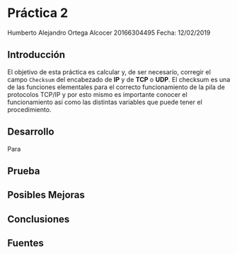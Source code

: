 # Práctica 2

Humberto Alejandro Ortega Alcocer
20166304495
Fecha: 12/02/2019

## Introducción

El objetivo de esta práctica es calcular y, de ser necesario, corregir el campo `Checksum` del encabezado
de **IP** y de **TCP** o **UDP**. El checksum es una de las funciones elementales para el correcto
funcionamiento de la pila de protocolos TCP/IP y por esto mismo es importante conocer el funcionamiento
así como las distintas variables que puede tener el procedimiento.

## Desarrollo

Para

## Prueba

## Posibles Mejoras

## Conclusiones

## Fuentes
